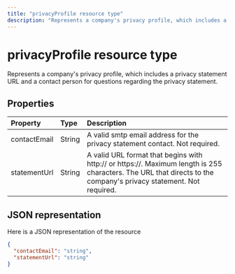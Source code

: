 ```yaml
---
title: "privacyProfile resource type"
description: "Represents a company's privacy profile, which includes a privacy statement URL and a contact person for questions regarding the privacy statement."
---
```


# privacyProfile resource type

Represents a company's privacy profile, which includes a privacy statement URL and a contact person for questions regarding the privacy statement.

## Properties
| Property   | Type|Description|
|:---------------|:--------|:----------|
|contactEmail|String| A valid smtp email address for the privacy statement contact. Not required.|
|statementUrl|String| A valid URL format that begins with http:// or https://. Maximum length is 255 characters. The URL that directs to the company's privacy statement. Not required.|

## JSON representation

Here is a JSON representation of the resource

<!-- {
  "blockType": "resource",
  "optionalProperties": [

  ],
  "@odata.type": "microsoft.graph.privacyProfile"
}-->

```json
{
  "contactEmail": "string",
  "statementUrl": "string"
}
```